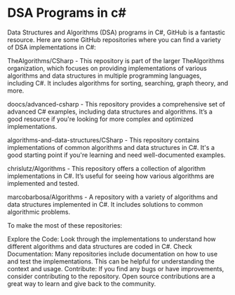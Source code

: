 # DSA Programs in c#

Data Structures and Algorithms (DSA) programs in C#, GitHub is a fantastic resource. Here are some GitHub repositories where you can find a variety of DSA implementations in C#:

TheAlgorithms/CSharp - This repository is part of the larger TheAlgorithms organization, which focuses on providing implementations of various algorithms and data structures in multiple programming languages, including C#. It includes algorithms for sorting, searching, graph theory, and more.

doocs/advanced-csharp - This repository provides a comprehensive set of advanced C# examples, including data structures and algorithms. It’s a good resource if you're looking for more complex and optimized implementations.

algorithms-and-data-structures/CSharp - This repository contains implementations of common algorithms and data structures in C#. It's a good starting point if you're learning and need well-documented examples.

chrislutz/Algorithms - This repository offers a collection of algorithm implementations in C#. It’s useful for seeing how various algorithms are implemented and tested.

marcobarbosa/Algorithms - A repository with a variety of algorithms and data structures implemented in C#. It includes solutions to common algorithmic problems.

To make the most of these repositories:

Explore the Code: Look through the implementations to understand how different algorithms and data structures are coded in C#.
Check Documentation: Many repositories include documentation on how to use and test the implementations. This can be helpful for understanding the context and usage.
Contribute: If you find any bugs or have improvements, consider contributing to the repository. Open source contributions are a great way to learn and give back to the community.
